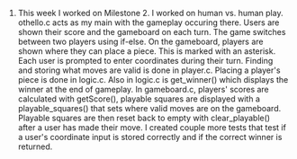 1. This week I worked on Milestone 2. I worked on human vs. human play. othello.c acts as my main with the gameplay occuring there. Users are shown their score and the gameboard on each turn. The game switches between two players using if-else. On the gameboard, players are shown where they can place a piece. This is marked with an asterisk. Each user is prompted to enter coordinates during their turn. Finding and storing what moves are valid is done in player.c. Placing a player's piece is done in logic.c. Also in logic.c is get_winner() which displays the winner at the end of gameplay. In gameboard.c, players' scores are calculated with getScore(), playable squares are displayed with a playable_squares() that sets where valid moves are on the gameboard. Playable squares are then reset back to empty with clear_playable() after a user has made their move. I created couple more tests that test if a user's coordinate input is stored correctly and if the correct winner is returned.
